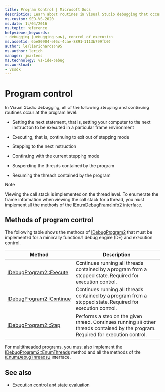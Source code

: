 ```yaml
---
title: Program Control | Microsoft Docs
description: Learn about routines in Visual Studio debugging that occur at the program level, such as executing, stepping, continuing, and suspending/resuming threads.
ms.custom: SEO-VS-2020
ms.date: 11/04/2016
ms.topic: reference
helpviewer_keywords:
- debugging [Debugging SDK], control of execution
ms.assetid: 6be80904-e66c-4cae-8891-1113b799fb01
author: leslierichardson95
ms.author: lerich
manager: jmartens
ms.technology: vs-ide-debug
ms.workload:
- vssdk
---
```

# Program control
In Visual Studio debugging, all of the following stepping and continuing routines occur at the program level:

- Setting the next statement, that is, setting your computer to the next instruction to be executed in a particular frame environment

- Executing, that is, continuing to exit out of stepping mode

- Stepping to the next instruction

- Continuing with the current stepping mode

- Suspending the threads contained by the program

- Resuming the threads contained by the program

> [!NOTE]
> Viewing the call stack is implemented on the thread level. To enumerate the frame information when viewing the call stack for a thread, you must implement all the methods of the [IEnumDebugFrameInfo2](../../extensibility/debugger/reference/ienumdebugframeinfo2.md) interface.

## Methods of program control
 The following table shows the methods of [IDebugProgram2](../../extensibility/debugger/reference/idebugprogram2.md) that must be implemented for a minimally functional debug engine (DE) and execution control.

|Method|Description|
|------------|-----------------|
|[IDebugProgram2::Execute](../../extensibility/debugger/reference/idebugprogram2-execute.md)|Continues running all threads contained by a program from a stopped state. Required for execution control.|
|[IDebugProgram2::Continue](../../extensibility/debugger/reference/idebugprogram2-continue.md)|Continues running all threads contained by a program from a stopped state. Required for execution control.|
|[IDebugProgram2::Step](../../extensibility/debugger/reference/idebugprogram2-step.md)|Performs a step on the given thread. Continues running all other threads contained by the program. Required for execution control.|

 For multithreaded programs, you must also implement the [IDebugProgram2::EnumThreads](../../extensibility/debugger/reference/idebugprogram2-enumthreads.md) method and all the methods of the [IEnumDebugThreads2](../../extensibility/debugger/reference/ienumdebugthreads2.md) interface.

## See also
- [Execution control and state evaluation](../../extensibility/debugger/execution-control-and-state-evaluation.md)
